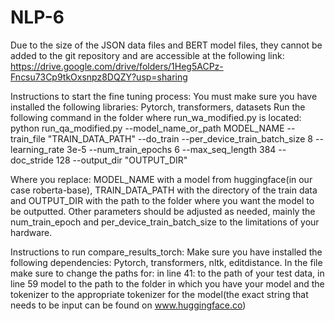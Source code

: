 # NLP-6
Due to the size of the JSON data files and BERT model files, they cannot be added to the git repository and are accessible at the following link:
https://drive.google.com/drive/folders/1Heg5ACPz-Fncsu73Cp9tkOxsnpz8DQZY?usp=sharing


Instructions to start the fine tuning process:
You must make sure you have installed the following libraries: Pytorch, transformers, datasets
Run the following command in the folder where run_wa_modified.py is located:
python run_qa_modified.py --model_name_or_path MODEL_NAME --train_file "TRAIN_DATA_PATH" --do_train --per_device_train_batch_size 8 --learning_rate 3e-5 --num_train_epochs 6 --max_seq_length 384 --doc_stride 128 --output_dir "OUTPUT_DIR"

Where you replace: MODEL_NAME with a model from huggingface(in our case roberta-base), TRAIN_DATA_PATH with the directory of the train data and OUTPUT_DIR with the path to the folder where you want the model to be outputted. Other parameters should be adjusted as needed, mainly the num_train_epoch and per_device_train_batch_size to the limitations of your hardware.

Instructions to run compare_results_torch:
Make sure you have installed the following dependencies: Pytorch, transformers, nltk, editdistance.
In the file make sure to change the paths for: in line 41: to the path of your test data, in line 59 model to the path to the folder in which you have your model and the tokenizer to the appropriate tokenizer for the model(the exact string that needs to be input can be found on www.huggingface.co)